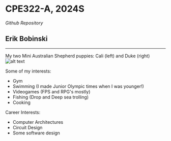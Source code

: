 # CPE322-A, 2024S
*Github Repository*

## Erik Bobinski

---
My two Mini Australian Shepherd puppies: Cali (left) and Duke (right)
![alt text](https://cdn.discordapp.com/attachments/915814188977377335/1200994650685706270/IMG_3631.jpg?ex=65c8346e&is=65b5bf6e&hm=50a7448c2c842528c9b917f3509f9da0ad0dd9725a3b1d5202f5107ab4e4ed6c&)


Some of my interests:
- Gym
- Swimming (I made Junior Olympic times when I was younger!)
- Videogames (FPS and RPG's mostly)
- Fishing (Drop and Deep sea trolling)
- Cooking

Career Interests:
- Computer Architectures
- Circuit Design
- Some software design
  
